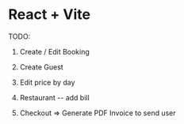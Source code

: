 # React + Vite

TODO:  
1)  Create / Edit Booking

2)  Create Guest

3)  Edit price by day

4)  Restaurant -- add bill

5)  Checkout => Generate PDF Invoice to send user

